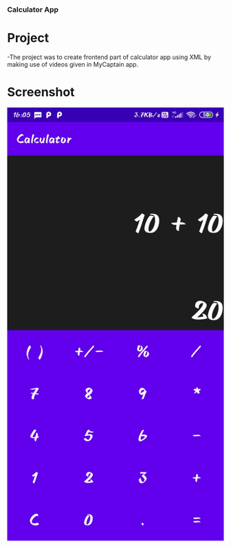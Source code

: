 ### Calculator App

# Project
 -The project was to create frontend part of calculator app using XML by making use of videos given in MyCaptain app.

# Screenshot

![](./screenshot.jpg)

